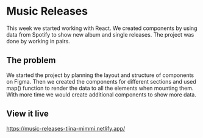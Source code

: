 # Music Releases

This week we started working with React. We created components by using data from Spotify to show new album and single releases. The project was done by working in pairs.

## The problem

We started the project by planning the layout and structure of components on Figma. Then we created the components for different sections and used map() function to render the data to all the elements when mounting them.
With more time we would create additional components to show more data.

## View it live

https://music-releases-tiina-mimmi.netlify.app/
